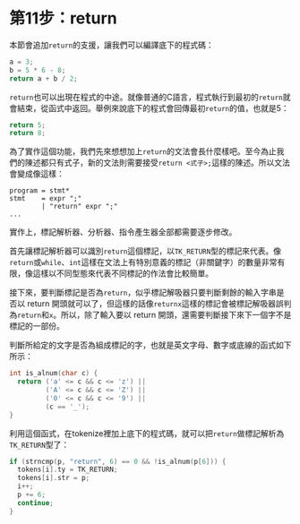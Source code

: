 # 第11步：return

本節會追加`return`的支援，讓我們可以編譯底下的程式碼：

```c
a = 3;
b = 5 * 6 - 8;
return a + b / 2;
```

`return`也可以出現在程式的中途。就像普通的C語言，程式執行到最初的`return`就會結束，從函式中返回。舉例來說底下的程式會回傳最初`return`的值，也就是5：

```c
return 5;
return 8;
```

為了實作這個功能，我們先來想想加上`return`的文法會長什麼樣吧。至今為止我們的陳述都只有式子，新的文法則需要接受`return <式子>;`這樣的陳述。所以文法會變成像這樣：

```text
program = stmt*
stmt    = expr ";"
        | "return" expr ";"
...
```

實作上，標記解析器、分析器、指令產生器全部都需要逐步修改。

首先讓標記解析器可以識別`return`這個標記，以`TK_RETURN`型的標記來代表。像`return`或`while`、`int`這樣在文法上有特別意義的標記（非關鍵字）的數量非常有限，像這樣以不同型態來代表不同標記的作法會比較簡單。

接下來，要判斷標記是否為`return`，似乎標記解吸器只要判斷剩餘的輸入字串是否以 return 開頭就可以了，但這樣的話像`returnx`這樣的標記會被標記解吸器誤判為`return`和`x`。所以，除了輸入要以 return 開頭，還需要判斷接下來下一個字不是標記的一部份。

判斷所給定的文字是否為組成標記的字，也就是英文字母、數字或底線的函式如下所示：

```c
int is_alnum(char c) {
  return ('a' <= c && c <= 'z') ||
         ('A' <= c && c <= 'Z') ||
         ('0' <= c && c <= '9') ||
         (c == '_');
}
```

利用這個函式，在tokenize裡加上底下的程式碼，就可以把`return`做標記解析為`TK_RETURN`型了：

```c
if (strncmp(p, "return", 6) == 0 && !is_alnum(p[6])) {
  tokens[i].ty = TK_RETURN;
  tokens[i].str = p;
  i++;
  p += 6;
  continue;
}
```



